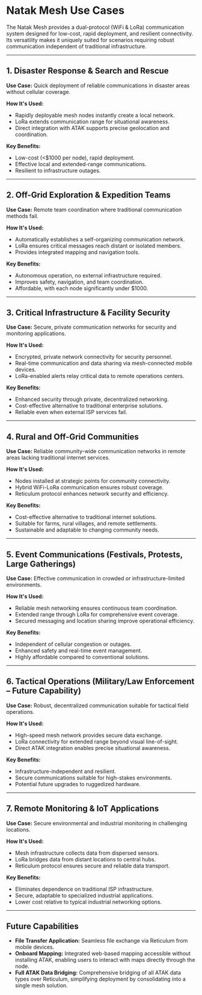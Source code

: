 # Natak Mesh Use Cases

The Natak Mesh provides a dual-protocol (WiFi & LoRa) communication system designed for low-cost, rapid deployment, and resilient connectivity. Its versatility makes it uniquely suited for scenarios requiring robust communication independent of traditional infrastructure.

---

## 1. Disaster Response & Search and Rescue
**Use Case:** Quick deployment of reliable communications in disaster areas without cellular coverage.

**How It's Used:**
- Rapidly deployable mesh nodes instantly create a local network.
- LoRa extends communication range for situational awareness.
- Direct integration with ATAK supports precise geolocation and coordination.

**Key Benefits:**
- Low-cost (<$1000 per node), rapid deployment.
- Effective local and extended-range communications.
- Resilient to infrastructure outages.

---

## 2. Off-Grid Exploration & Expedition Teams
**Use Case:** Remote team coordination where traditional communication methods fail.

**How It's Used:**
- Automatically establishes a self-organizing communication network.
- LoRa ensures critical messages reach distant or isolated members.
- Provides integrated mapping and navigation tools.

**Key Benefits:**
- Autonomous operation, no external infrastructure required.
- Improves safety, navigation, and team coordination.
- Affordable, with each node significantly under $1000.

---

## 3. Critical Infrastructure & Facility Security
**Use Case:** Secure, private communication networks for security and monitoring applications.

**How It's Used:**
- Encrypted, private network connectivity for security personnel.
- Real-time communication and data sharing via mesh-connected mobile devices.
- LoRa-enabled alerts relay critical data to remote operations centers.

**Key Benefits:**
- Enhanced security through private, decentralized networking.
- Cost-effective alternative to traditional enterprise solutions.
- Reliable even when external ISP services fail.

---

## 4. Rural and Off-Grid Communities
**Use Case:** Reliable community-wide communication networks in remote areas lacking traditional internet services.

**How It's Used:**
- Nodes installed at strategic points for community connectivity.
- Hybrid WiFi-LoRa communication ensures robust coverage.
- Reticulum protocol enhances network security and efficiency.

**Key Benefits:**
- Cost-effective alternative to traditional internet solutions.
- Suitable for farms, rural villages, and remote settlements.
- Sustainable and adaptable to changing community needs.

---

## 5. Event Communications (Festivals, Protests, Large Gatherings)
**Use Case:** Effective communication in crowded or infrastructure-limited environments.

**How It's Used:**
- Reliable mesh networking ensures continuous team coordination.
- Extended range through LoRa for comprehensive event coverage.
- Secured messaging and location sharing improve operational efficiency.

**Key Benefits:**
- Independent of cellular congestion or outages.
- Enhanced safety and real-time event management.
- Highly affordable compared to conventional solutions.

---

## 6. Tactical Operations (Military/Law Enforcement – Future Capability)
**Use Case:** Robust, decentralized communication suitable for tactical field operations.

**How It's Used:**
- High-speed mesh network provides secure data exchange.
- LoRa connectivity for extended range beyond visual line-of-sight.
- Direct ATAK integration enables precise situational awareness.

**Key Benefits:**
- Infrastructure-independent and resilient.
- Secure communications suitable for high-stakes environments.
- Potential future upgrades to ruggedized hardware.

---

## 7. Remote Monitoring & IoT Applications
**Use Case:** Secure environmental and industrial monitoring in challenging locations.

**How It's Used:**
- Mesh infrastructure collects data from dispersed sensors.
- LoRa bridges data from distant locations to central hubs.
- Reticulum protocol ensures secure and reliable data transport.

**Key Benefits:**
- Eliminates dependence on traditional ISP infrastructure.
- Secure, adaptable to specialized industrial applications.
- Lower cost relative to typical industrial networking options.

---

## Future Capabilities
- **File Transfer Application:** Seamless file exchange via Reticulum from mobile devices.
- **Onboard Mapping:** Integrated web-based mapping accessible without installing ATAK, enabling users to interact with maps directly through the node.
- **Full ATAK Data Bridging:** Comprehensive bridging of all ATAK data types over Reticulum, simplifying deployment by consolidating into a single mesh solution.
